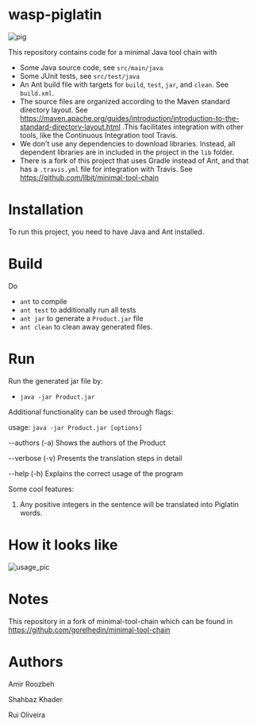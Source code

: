 # wasp-piglatin

![pig](http://www.pngall.com/wp-content/uploads/2016/03/Pig.png)

This repository contains code for a minimal Java tool chain with

* Some Java source code, see `src/main/java`
* Some JUnit tests, see `src/test/java`
* An Ant build file with targets for `build`, `test`, `jar`, and `clean`. See `build.xml`.
* The source files are organized according to the Maven standard directory layout. See https://maven.apache.org/guides/introduction/introduction-to-the-standard-directory-layout.html .This facilitates integration with other tools, like the Continuous Integration tool Travis.
* We don't use any dependencies to download libraries. Instead, all dependent libraries are in included in the project in the `lib` folder.
* There is a fork of this project that uses Gradle instead of Ant, and that has a `.travis.yml` file for integration with Travis. See https://github.com/llbit/minimal-tool-chain

# Installation

To run this project, you need to have Java and Ant installed.

# Build

Do
* `ant` to compile
* `ant test` to additionally run all tests
* `ant jar` to generate a `Product.jar` file
* `ant clean` to clean away generated files.

# Run

Run the generated jar file by:
* `java -jar Product.jar`

Additional functionality can be used through flags:

usage: `java -jar Product.jar [options]`

--authors (-a)     Shows the authors of the Product

--verbose (-v)     Presents the translation steps in detail

--help    (-h)     Explains the correct usage of the program


Some cool features:
1. Any positive integers in the sentence will be translated into Piglatin words.

# How it looks like

![usage_pic](https://cloud.githubusercontent.com/assets/5601815/23937053/bee88518-0955-11e7-8fab-b89e0c050f81.png)

# Notes

This repository in a fork of minimal-tool-chain which can be found in https://github.com/gorelhedin/minimal-tool-chain

# Authors

Amir Roozbeh

Shahbaz Khader

Rui Oliveira
